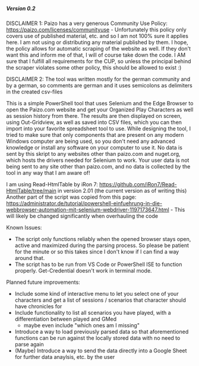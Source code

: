 ##### Version 0.2 #####
DISCLAIMER 1: Paizo has a very generous Community Use Policy: https://paizo.com/licenses/communityuse - Unfortunately this policy only covers use of published material, etc. and so I am not 100% sure it applies here. I am not using or distributing any material published by them. I hope, the policy allows for automatic scraping of the website as well. If they don't want this and inform me of that, I will of course take down the code. I AM sure that I fulfill all requirements for the CUP, so unless the principal behind the scraper violates some other policy, this should be allowed to exist :)

DISCLAIMER 2: The tool was written mostly for the german community and by a german, so comments are german and it uses semicolons as delimiters in the created csv-files

This is a simple PowerShell tool that uses Selenium and the Edge Browser to open the Paizo.com website and get your Organized Play Characters as well as session history from there. The results are then displayed on screen, using Out-Gridview, as well as saved into CSV files, which you can then import into your favorite spreadsheet tool to use.
While designing the tool, I tried to make sure that only components that are present on any modern Windows computer are being used, so you don't need any advanced knowledge or install any software on your computer to use it.
No data is sent by this skript to any websites other than paizo.com and nuget.org, which hosts the drivers needed for Selenium to work.
Your user data is not being sent to any site other than paizo.com, and no data is collected by the tool in any way that I am aware of!

I am using Read-HtmlTable by iRon 7: https://github.com/iRon7/Read-HtmlTable/tree/main in version 2.01 (the current version as of writing this)
Another part of the script was copied from this page: https://administrator.de/tutorial/powershell-einfuehrung-in-die-webbrowser-automation-mit-selenium-webdriver-1197173647.html - This will likely be changed significantly when overhauling the code

Known Issues:
- The script only functions reliably when the opened browser stays open, active and maximized during the parsing process. So please be patient for the minute or so this takes since I don't know if I can find a way around that.
- The script has to be run from VS Code or PowerShell ISE to function properly. Get-Credential doesn't work in terminal mode.

Planned future improvements:
- Include some kind of interactive menu to let you select one of your characters and get a list of sessions / scenarios that character should have chronicles for
- Include functionality to list all scenarios you have played, with a differentiation between played and GMed
  - maybe even include "which ones am I missing"
- Introduce a way to load previously parsed data so that aforementioned functions can be run against the locally stored data with no need to parse again
- (Maybe) Introduce a way to send the data directly into a Google Sheet for further data anaylsis, etc. by the user
